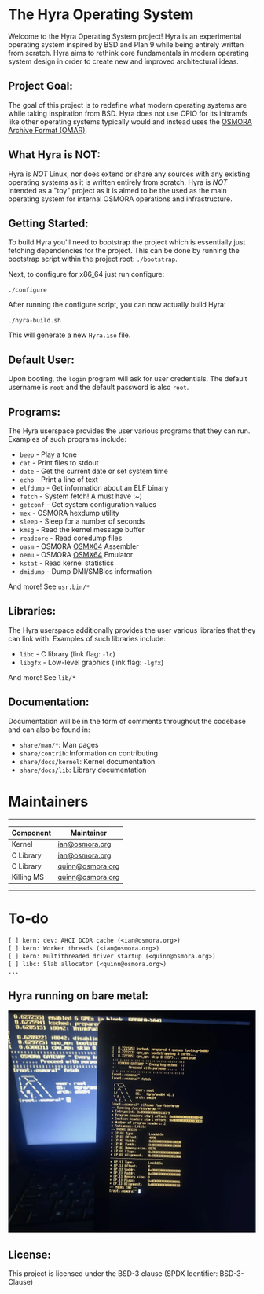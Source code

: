 The Hyra Operating System
=========================

Welcome to the Hyra Operating System project! Hyra is an experimental
operating system inspired by BSD and Plan 9 while being entirely written from scratch.
Hyra aims to rethink core fundamentals in modern operating system design in order to
create new and improved architectural ideas.


Project Goal:
--------------
The goal of this project is to redefine what modern operating systems are while taking inspiration from BSD. Hyra does
not use CPIO for its initramfs like other operating systems typically would and instead uses the [OSMORA Archive Format (OMAR)](https://osmora.org/oap/oap-0005).

What Hyra is NOT:
--------------
Hyra is *NOT* Linux, nor does extend or share any sources with any existing
operating systems as it is written entirely from scratch. Hyra is *NOT* intended as a "toy" project as it is aimed to be the used as the main operating system for internal OSMORA operations and infrastructure.

Getting Started:
----------------
To build Hyra you'll need to bootstrap the project which is essentially just fetching dependencies for the project. This can be done by running the bootstrap script within the project root: `./bootstrap`.

Next, to configure for x86_64 just run configure:

`./configure`

After running the configure script, you can now actually build Hyra:

`./hyra-build.sh`

This will generate a new `Hyra.iso` file.


Default User:
----------------
Upon booting, the `login` program will ask for user credentials. The default username is `root` and the default
password is also `root`.

Programs:
----------------
The Hyra userspace provides the user various programs that they can run. Examples of
such programs include:

- ``beep`` - Play a tone
- ``cat`` - Print files to stdout
- ``date`` - Get the current date or set system time
- ``echo`` - Print a line of text
- ``elfdump`` - Get information about an ELF binary
- ``fetch`` - System fetch! A must have :~)
- ``getconf`` - Get system configuration values
- ``mex`` - OSMORA hexdump utility
- ``sleep`` - Sleep for a number of seconds
- ``kmsg`` - Read the kernel message buffer
- ``readcore`` - Read coredump files
- ``oasm`` - OSMORA [OSMX64](https://github.com/sigsegv7/OSMX64) Assembler
- ``oemu`` - OSMORA [OSMX64](https://github.com/sigsegv7/OSMX64) Emulator
- ``kstat`` - Read kernel statistics
- ``dmidump`` - Dump DMI/SMBios information

And more! See ``usr.bin/*``

Libraries:
----------------
The Hyra userspace additionally provides the user various libraries that they can
link with. Examples of such libraries include:

- ``libc`` - C library (link flag: ``-lc``)
- ``libgfx`` - Low-level graphics (link flag: ``-lgfx``)

And more! See ``lib/*``

Documentation:
--------------
Documentation will be in the form of comments throughout the codebase and can also be found in:

- ``share/man/*``: Man pages
- ``share/contrib``: Information on contributing
- ``share/docs/kernel``: Kernel documentation
- ``share/docs/lib``: Library documentation

# Maintainers
--------------
| Component  | Maintainer         |
|------------|--------------------|
| Kernel     | <ian@osmora.org>   |
| C Library  | <ian@osmora.org>   |
| C Library  | <quinn@osmora.org> |
| Killing MS | <quinn@osmora.org> |

--------------
# To-do

```
[ ] kern: dev: AHCI DCDR cache (<ian@osmora.org>)
[ ] kern: Worker threads (<ian@osmora.org>)
[ ] kern: Multithreaded driver startup (<quinn@osmora.org>)
[ ] libc: Slab allocator (<quinn@osmora.org>)
...
```

Hyra running on bare metal:
--------------
![Hyra](./.github/assets/hyra.png)

License:
--------
This project is licensed under the BSD-3 clause (SPDX Identifier: BSD-3-Clause)
